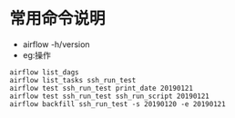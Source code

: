 # 常用命令说明
- airflow -h/version
- eg:操作
```
airflow list_dags
airflow list_tasks ssh_run_test
airflow test ssh_run_test print_date 20190121
airflow test ssh_run_test ssh_run_script 20190121
airflow backfill ssh_run_test -s 20190120 -e 20190121
```
